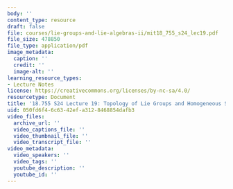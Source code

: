 ```yaml
---
body: ''
content_type: resource
draft: false
file: courses/lie-groups-and-lie-algebras-ii/mit18_755_s24_lec19.pdf
file_size: 478850
file_type: application/pdf
image_metadata:
  caption: ''
  credit: ''
  image-alt: ''
learning_resource_types:
- Lecture Notes
license: https://creativecommons.org/licenses/by-nc-sa/4.0/
resourcetype: Document
title: '18.755 S24 Lecture 19: Topology of Lie Groups and Homogeneous Spaces, I  '
uid: 050fd6f4-6c63-42ef-a312-8468854dafb3
video_files:
  archive_url: ''
  video_captions_file: ''
  video_thumbnail_file: ''
  video_transcript_file: ''
video_metadata:
  video_speakers: ''
  video_tags: ''
  youtube_description: ''
  youtube_id: ''
---
```

